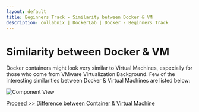 ```yaml
---
layout: default
title: Beginners Track - Similarity between Docker & VM
description: collabnix | DockerLab | Docker - Beginners Track
---
```


# Similarity between Docker & VM

Docker containers might look very similar to Virtual Machines, especially for those who come from VMware Virtualization Background. Few of the interesting similarities between Docker & Virtual Machines are listed below:

![Component View](https://github.com/collabnix/dockerlabs/blob/master/beginners/docker/images/vm-docker6.png)

[Proceed >> Difference between Container & Virtual Machine](https://github.com/collabnix/dockerlabs/blob/master/beginners/difference-vm-containers.md)
